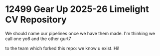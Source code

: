# 12499 Gear Up 2025-26 Limelight CV Repository

We should name our pipelines once we have them made. I'm thinking we call one yo6 and the other gurt7

to the team which forked this repo: we know u exist. Hi!
